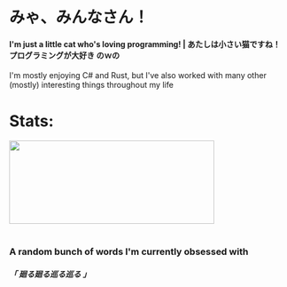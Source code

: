 
<div>
  <div>
    <h1>みゃ、みんなさん！</h1>
    <h4>I'm just a little cat who's loving programming! | あたしは小さい猫ですね！ プログラミングが大好き のｗの</h4>
    <p>I'm mostly enjoying C# and Rust, but I've also worked with many other (mostly) interesting things throughout my life</p>
  </div>
</div>

  <div>
    <h1>Stats:</h1>
    <a href="https://github.com/lyrapuff">
      <img align="center" width="370" height="150" src="https://github-readme-stats.vercel.app/api?username=lyrapuff&show_icons=true&theme=nord&custom_title=How%20fluffy%20I%20was&count_private=true&hide_border=true" />
    </a>
  </div>

<br>

<div>
<h3>A random bunch of words I'm currently obsessed with</h3> <h5>「 廻る廻る巡る巡る 」</h5>
</div>
